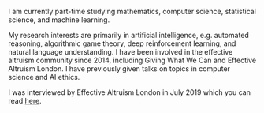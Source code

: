 I am currently part-time studying mathematics, computer science, statistical science, and machine learning. 

My research interests are primarily in artificial intelligence, e.g. automated reasoning, algorithmic game theory, deep reinforcement learning, and natural language understanding. I have been involved in the effective altruism community since 2014, including Giving What We Can and Effective Altruism London. I have previously given talks on topics in computer science and AI ethics.

I was interviewed by Effective Altruism London in July 2019 which you can read [here](https://hnryjmes.substack.com/p/interview-effective-altruism-london).
